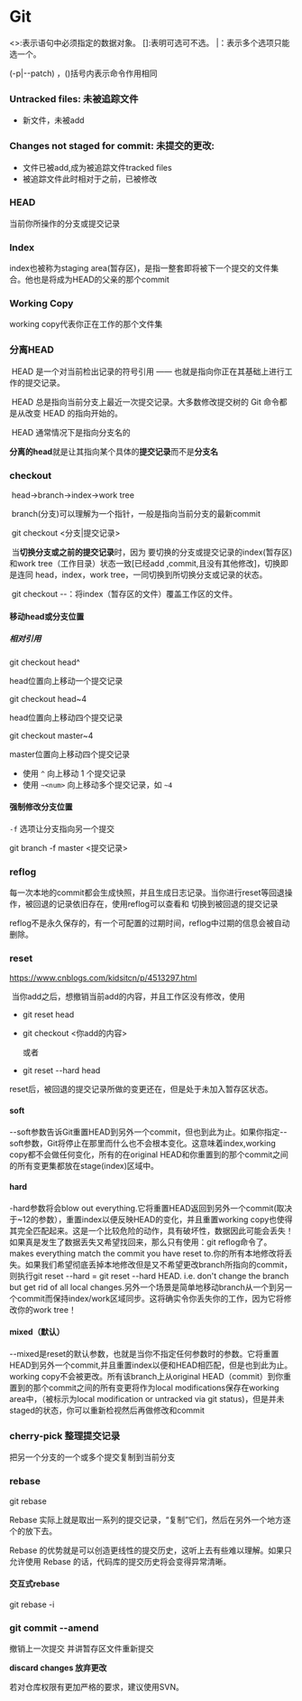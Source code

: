 # Git

<>:表示语句中必须指定的数据对象。 []:表明可选可不选。 |：表示多个选项只能选一个。

(-p|--patch) ，()括号内表示命令作用相同



### Untracked files: 未被追踪文件

- 新文件，未被add

### Changes not staged for commit:  未提交的更改:

- 文件已被add,成为被追踪文件tracked files
- 被追踪文件此时相对于之前，已被修改

### HEAD

当前你所操作的分支或提交记录

### Index

index也被称为staging area(暂存区)，是指一整套即将被下一个提交的文件集合。他也是将成为HEAD的父亲的那个commit

### Working Copy

working copy代表你正在工作的那个文件集

### 分离HEAD

​		HEAD 是一个对当前检出记录的符号引用 —— 也就是指向你正在其基础上进行工作的提交记录。

​		HEAD 总是指向当前分支上最近一次提交记录。大多数修改提交树的 Git 命令都是从改变 HEAD 的指向开始的。

​		HEAD 通常情况下是指向分支名的

​		**分离的head**就是让其指向某个具体的**提交记录**而不是**分支名**



### checkout

​		head->branch->index->work tree

​		branch(分支)可以理解为一个指针，一般是指向当前分支的最新commit

​		git checkout <分支|提交记录> 	

​		当**切换分支或之前的提交记录**时，因为 要切换的分支或提交记录的index(暂存区)和work tree（工作目录）状态一致[已经add ,commit,且没有其他修改]，切换即是连同 head，index，work tree，一同切换到所切换分支或记录的状态。

​		git checkout --<file>：将index（暂存区的文件）覆盖工作区的文件。

#### 移动head或分支位置

##### 相对引用

git checkout head^

head位置向上移动一个提交记录

git checkout head~4

head位置向上移动四个提交记录

git checkout master~4

master位置向上移动四个提交记录

- 使用 `^` 向上移动 1 个提交记录
- 使用 `~<num>` 向上移动多个提交记录，如 `~4`

#### 强制修改分支位置

`-f` 选项让分支指向另一个提交

git branch -f master <提交记录>

### reflog

​		每一次本地的commit都会生成快照，并且生成日志记录。当你进行reset等回退操作，被回退的记录依旧存在，使用reflog可以查看和 切换到被回退的提交记录





reflog不是永久保存的，有一个可配置的过期时间，reflog中过期的信息会被自动删除。



### reset

https://www.cnblogs.com/kidsitcn/p/4513297.html

​		当你add之后，想撤销当前add的内容，并且工作区没有修改，使用 

- git reset head

- git checkout <你add的内容>

  或者

- git reset --hard head



reset后，被回退的提交记录所做的变更还在，但是处于未加入暂存区状态。

#### soft

--soft参数告诉Git重置HEAD到另外一个commit，但也到此为止。如果你指定--soft参数，Git将停止在那里而什么也不会根本变化。这意味着index,working copy都不会做任何变化，所有的在original HEAD和你重置到的那个commit之间的所有变更集都放在stage(index)区域中。

#### hard

-hard参数将会blow out everything.它将重置HEAD返回到另外一个commit(取决于~12的参数），重置index以便反映HEAD的变化，并且重置working copy也使得其完全匹配起来。这是一个比较危险的动作，具有破坏性，数据因此可能会丢失！如果真是发生了数据丢失又希望找回来，那么只有使用：git reflog命令了。makes everything match the commit you have reset to.你的所有本地修改将丢失。如果我们希望彻底丢掉本地修改但是又不希望更改branch所指向的commit，则执行git reset --hard = git reset --hard HEAD. i.e. don't change the branch but get rid of all local changes.另外一个场景是简单地移动branch从一个到另一个commit而保持index/work区域同步。这将确实令你丢失你的工作，因为它将修改你的work tree！

#### mixed（默认）

--mixed是reset的默认参数，也就是当你不指定任何参数时的参数。它将重置HEAD到另外一个commit,并且重置index以便和HEAD相匹配，但是也到此为止。working copy不会被更改。所有该branch上从original HEAD（commit）到你重置到的那个commit之间的所有变更将作为local modifications保存在working area中，（被标示为local modification or untracked via git status)，但是并未staged的状态，你可以重新检视然后再做修改和commit



### cherry-pick 整理提交记录

把另一个分支的一个或多个提交复制到当前分支



### rebase 

 git rebase

Rebase 实际上就是取出一系列的提交记录，“复制”它们，然后在另外一个地方逐个的放下去。

Rebase 的优势就是可以创造更线性的提交历史，这听上去有些难以理解。如果只允许使用 Rebase 的话，代码库的提交历史将会变得异常清晰。

#### 交互式rebase

 git rebase -i



### git commit   --amend      

撤销上一次提交  并讲暂存区文件重新提交



**discard changes 放弃更改**

若对仓库权限有更加严格的要求，建议使用SVN。